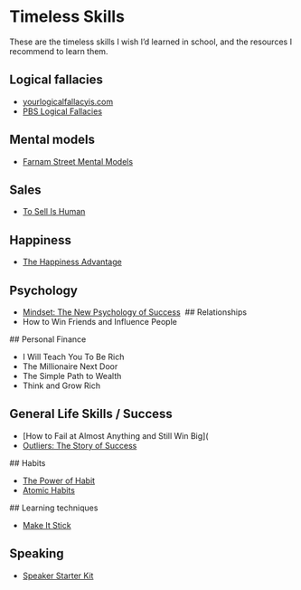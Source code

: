 # Timeless Skills

‪These are the timeless skills I wish I’d learned in school, and the resources I recommend to learn them.
‪
## Logical fallacies 
- [yourlogicalfallacyis.com](https://yourlogicalfallacyis.com‬)
- [PBS Logical Fallacies](https://www.youtube.com/playlist?list=PLtHP6qx8VF7dPql3ll1To4i6vEIPt0kV5)
‪
## Mental models 
- [Farnam Street Mental Models](https://fs.blog/mental-models/‬)
‪
## Sales 
- [To Sell Is Human](https://www.amazon.com/Sell-Human-Surprising-Moving-Others/dp/1594631905/ref=nodl_‬)
‪
## Happiness
- [The Happiness Advantage](https://www.amazon.com/Happiness-Advantage-Principles-Psychology-Performance/dp/B00435DZ7S/ref=sr_1_1?dchild=1&keywords=The+Happiness+Advantage&qid=1585488185&s=audible&sr=1-1)

## Psychology
- [Mindset: The New Psychology of Success](https://www.amazon.com/Mindset-New-Psychology-Success/dp/B07N48NM33/ref=sr_1_1?dchild=1&keywords=mindset&qid=1585488129&s=books&sr=1-1)
‬
‪## Relationships
- How to Win Friends and Influence People

‪## Personal Finance
- I Will Teach You To Be Rich
- The Millionaire Next Door
- The Simple Path to Wealth
- Think and Grow Rich

## General Life Skills / Success
- [How to Fail at Almost Anything and Still Win Big](
- [Outliers: The Story of Success](https://www.amazon.com/Outliers-Story-Success-Malcolm-Gladwell/dp/0316017930)

‪## Habits
- [The Power of Habit](https://www.amazon.com/Power-Habit-What-Life-Business/dp/081298160X)
- [Atomic Habits](https://www.amazon.com/Atomic-Habits-Proven-Build-Break/dp/0735211299)‬

‪## Learning techniques
- [Make It Stick](https://www.amazon.com/Make-Stick-Science-Successful-Learning/dp/0674729013/ref=nodl_‬)
‪
## Speaking 
- [Speaker Starter Kit](https://github.com/coryhouse/speaker-starter-kit#what-should-i-read‬)

